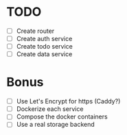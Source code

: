 # TODO

- [ ] Create router
- [ ] Create auth service
- [ ] Create todo service
- [ ] Create data service

# Bonus

- [ ] Use Let's Encrypt for https (Caddy?)
- [ ] Dockerize each service
- [ ] Compose the docker containers
- [ ] Use a real storage backend
